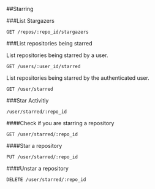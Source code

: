 ##Starring

###List Stargazers

```
GET /repos/:repo_id/stargazers
```

###List repositories being starred

List repositories being starred by a user.

```
GET /users/:user_id/starred
```

List repositories being starred by the authenticated user.

```
GET /user/starred
```

###Star Activitiy

```
/user/starred/:repo_id
```

####Check if you are starring a repository

```
GET /user/starred/:repo_id
```

####Star a repository

```
PUT /user/starred/:repo_id
```

####Unstar a repository

```
DELETE /user/starred/:repo_id
```

